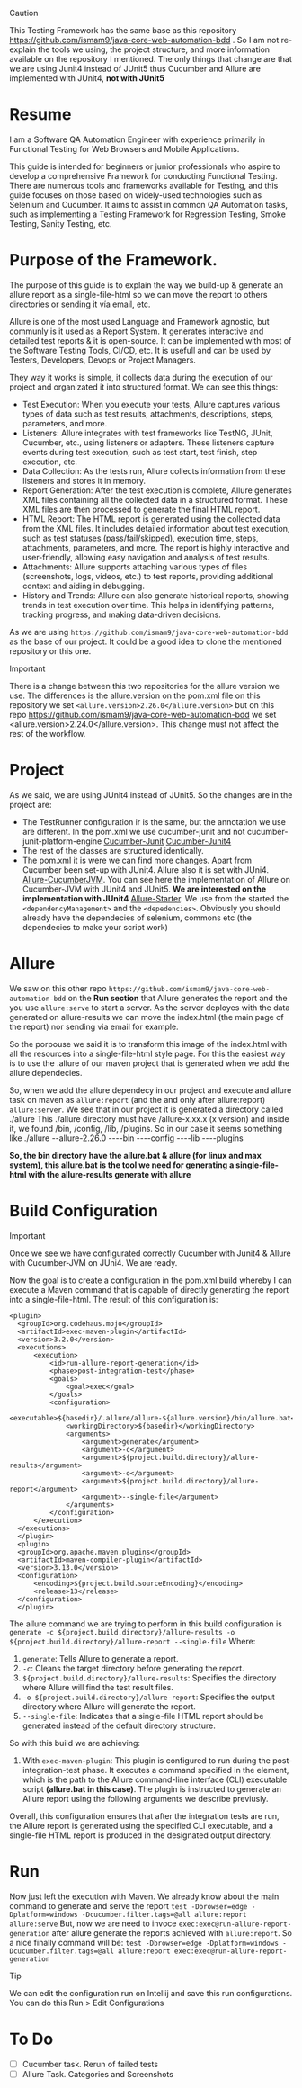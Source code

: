 > [!CAUTION]
> This Testing Framework has the same base as this repository https://github.com/ismam9/java-core-web-automation-bdd . So I am not re-explain the tools we using, the project structure, and more information available on the
> repository I mentioned. The only things that change are that we are using Junit4 instead of JUnit5 thus Cucumber and Allure are implemented with JUnit4, **not with JUnit5**

# Resume
I am a Software QA Automation Engineer with experience primarily in Functional Testing for Web Browsers and Mobile Applications.

This guide is intended for beginners or junior professionals who aspire to develop a comprehensive Framework for conducting Functional Testing. There are numerous tools and frameworks available for Testing, and this guide focuses on those based on widely-used technologies such as Selenium and Cucumber. It aims to assist in common QA Automation tasks, such as implementing a Testing Framework for Regression Testing, Smoke Testing, Sanity Testing, etc.

# Purpose of the Framework.
The purpose of this guide is to explain the way we build-up & generate an allure report as a single-file-html so we can move the report to others directories or sending it vía email, etc.

Allure is one of the most used Language and Framework agnostic, but communly is it used as a Report System. It generates interactive and detailed test reports & it is open-source. It can be implemented with most of the Software Testing Tools, CI/CD, etc. It is usefull and can be used by Testers, Developers, Devops or Project Managers. 

They way it works is simple, it collects data during the execution of our project and organizated it into structured format. We can see this things:

- Test Execution: When you execute your tests, Allure captures various types of data such as test results, attachments, descriptions, steps, parameters, and more.
- Listeners: Allure integrates with test frameworks like TestNG, JUnit, Cucumber, etc., using listeners or adapters. These listeners capture events during test execution, such as test start, test finish, step execution, etc.
- Data Collection: As the tests run, Allure collects information from these listeners and stores it in memory.
- Report Generation: After the test execution is complete, Allure generates XML files containing all the collected data in a structured format. These XML files are then processed to generate the final HTML report.
- HTML Report: The HTML report is generated using the collected data from the XML files. It includes detailed information about test execution, such as test statuses (pass/fail/skipped), execution time, steps, attachments, parameters, and more. The report is highly interactive and user-friendly, allowing easy navigation and analysis of test results.
- Attachments: Allure supports attaching various types of files (screenshots, logs, videos, etc.) to test reports, providing additional context and aiding in debugging.
- History and Trends: Allure can also generate historical reports, showing trends in test execution over time. This helps in identifying patterns, tracking progress, and making data-driven decisions.

As we are using `https://github.com/ismam9/java-core-web-automation-bdd` as the base of our project. It could be a good idea to clone the mentioned repository or this one. 
> [!IMPORTANT]
> There is a change between this two repositories for the allure version we use. The differences is the allure.version on the pom.xml file on this repository we set `<allure.version>2.26.0</allure.version>` but on this repo https://github.com/ismam9/java-core-web-automation-bdd we set <allure.version>2.24.0</allure.version>. This change must not affect the rest of the workflow.


# Project
As we said, we are using JUnit4 instead of JUnit5. So the changes are in the project are:
- The TestRunner configuration ir is the same, but the annotation we use are different. In the pom.xml we use cucumber-junit and not cucumber-junit-platform-engine
[Cucumber-Junit](https://cucumber.io/docs/installation/java/)
[Cucumber-Junit4](https://cucumber.io/docs/cucumber/api/?lang=java#junit)
- The rest of the classes are structured identically.
- The pom.xml it is were we can find more changes. Apart from Cucumber been set-up with JUnit4. Allure also it is set with JUni4.
[Allure-CucumberJVM](https://allurereport.org/docs/cucumberjvm/). You can see here the implementation of Allure on Cucumber-JVM with JUnit4 and JUnit5. **We are interested on the implementation with JUnit4**
[Allure-Starter](https://allurereport.org/start/). We use from the started the `<dependencyManagement>` and the `<depedencies>`. Obviously you should already have the dependecies of selenium, commons etc (the dependecies to make your script work)

# Allure

We saw on this other repo `https://github.com/ismam9/java-core-web-automation-bdd` on the **Run section** that Allure generates the report and the you use `allure:serve` to start a server. As the server deployes with the data generated on allure-results we can move the index.html (the main page of the report) nor sending via email for example.

So the porpouse we said it is to transform this image of the index.html with all the resources into a single-file-html style page. For this the easiest way is to use the .allure of our maven project that is generated when we add the allure dependecies.

So, when we add the allure dependecy in our project and execute and allure task on maven as `allure:report` (and the and only after allure:report) `allure:server`. We see that in our project it is generated a directory called ./allure
This ./allure directory must have /allure-x.xx.x (x version) and inside it, we found /bin, /config, /lib, /plugins. So in our case it seems something like 
./allure
--allure-2.26.0
----bin
----config
----lib
----plugins

**So, the bin directory have the allure.bat & allure (for linux and max system), this allure.bat is the tool we need for generating a single-file-html with the allure-results generate with allure**

# Build Configuration

> [!IMPORTANT]
> Once we see we have configurated correctly Cucumber with Junit4 & Allure with Cucumber-JVM on JUni4. We are ready.

Now the goal is to create a configuration in the pom.xml build whereby I can execute a Maven command that is capable of directly generating the report into a single-file-html. The result of this configuration is:
```
<plugin>
  <groupId>org.codehaus.mojo</groupId>
  <artifactId>exec-maven-plugin</artifactId>
  <version>3.2.0</version>
  <executions>
      <execution>
          <id>run-allure-report-generation</id>
          <phase>post-integration-test</phase>
          <goals>
              <goal>exec</goal>
          </goals>
          <configuration>
              <executable>${basedir}/.allure/allure-${allure.version}/bin/allure.bat</executable>
              <workingDirectory>${basedir}</workingDirectory>
              <arguments>
                  <argument>generate</argument>
                  <argument>-c</argument>
                  <argument>${project.build.directory}/allure-results</argument>
                  <argument>-o</argument>
                  <argument>${project.build.directory}/allure-report</argument>
                  <argument>--single-file</argument>
              </arguments>
          </configuration>
      </execution>
  </executions>
  </plugin>
  <plugin>
  <groupId>org.apache.maven.plugins</groupId>
  <artifactId>maven-compiler-plugin</artifactId>
  <version>3.13.0</version>
  <configuration>
      <encoding>${project.build.sourceEncoding}</encoding>
      <release>13</release>
  </configuration>
  </plugin>
```

The allure command we are trying to perform in this build configuration is `generate -c ${project.build.directory}/allure-results -o ${project.build.directory}/allure-report --single-file`
Where:
1. `generate`: Tells Allure to generate a report.
2. `-c`: Cleans the target directory before generating the report.
3. `${project.build.directory}/allure-results`: Specifies the directory where Allure will find the test result files.
4. `-o ${project.build.directory}/allure-report`: Specifies the output directory where Allure will generate the report.
4. `--single-file`: Indicates that a single-file HTML report should be generated instead of the default directory structure.


So with this build we are achieving:
1. With `exec-maven-plugin`: This plugin is configured to run during the post-integration-test phase. It executes a command specified in the <executable> element, which is the path to the Allure command-line interface (CLI) executable script **(allure.bat in this case)**. The plugin is instructed to generate an Allure report using the following arguments we describe previusly.

Overall, this configuration ensures that after the integration tests are run, the Allure report is generated using the specified CLI executable, and a single-file HTML report is produced in the designated output directory.


# Run

Now just left the execution with Maven. We already know about the main command to generate and serve the report `test -Dbrowser=edge -Dplatform=windows -Dcucumber.filter.tags=@all allure:report allure:serve`
But, now we are need to invoce `exec:exec@run-allure-report-generation` after allure generate the reports achieved with `allure:report`. So a nice finally command will be:
`test -Dbrowser=edge -Dplatform=windows -Dcucumber.filter.tags=@all allure:report exec:exec@run-allure-report-generation`

> [!TIP]
> We can edit the configuration run on Intellij and save this run configurations. You can do this Run > Edit Configurations

# To Do
- [ ] Cucumber task. Rerun of failed tests
- [ ] Allure Task. Categories and Screenshots